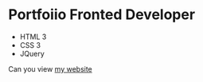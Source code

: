 # Portfoiio Fronted Developer
- HTML 3
- CSS 3
- JQuery

Can you view [my website](https://github.com/daria15f/portfoiio)
